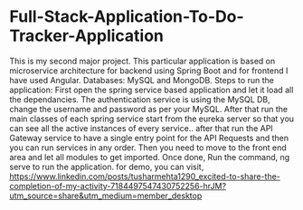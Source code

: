 # Full-Stack-Application-To-Do-Tracker-Application
This is my second major project. This particular application is based on microservice architecture for backend using Spring Boot and for frontend I have used Angular. Databases: MySQL and MongoDB.
Steps to run the application:
First open the spring service based application and let it load all the dependancies. 
The authentication service is using the MySQL DB, change the username and password as per your MySQL.
After that run the main classes of each spring service start from the eureka server so that you can see all the active instances of every service.. after that run the API Gateway service to have a single entry point for the API Requests and then you can run services in any order.
Then you need to move to the front end area and let all modules to get imported.
Once done, Run the command, ng serve to run the application.
for demo, you can visit, https://www.linkedin.com/posts/tusharmehta1290_excited-to-share-the-completion-of-my-activity-7184497547430752256-hrJM?utm_source=share&utm_medium=member_desktop
